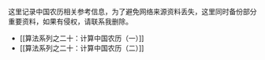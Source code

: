 
这里记录中国农历相关参考信息，为了避免网络来源资料丢失，这里同时备份部分重要资料，如果有侵权，请联系我删除。

* [[算法系列之二十：计算中国农历（一）]]
* [[算法系列之二十：计算中国农历（二）]]